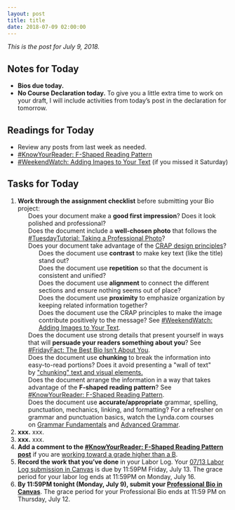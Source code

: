 ```yaml
---
layout: post
title: title
date: 2018-07-09 02:00:00
---
```

<p><em>This is the post for July 9, 2018.</em></p>
<h2 id="notes">Notes for Today</h2>
<ul class="listDS">
   <li><strong>Bios due today.</strong></li>
   <li><strong>No Course Declaration today.</strong> To give you a little extra time to work on your draft, I will include activities from today&rsquo;s post in the declaration for tomorrow.</li>   
</ul>
<h2 id="readings">Readings for Today</h2>
<ul>
  <li>Review any posts from last week as needed.</li>  
  <li><a href="https://tracigardner.github.io/FShapedReadingPattern/" target="_blank">#KnowYourReader: F-Shaped Reading Pattern</a></li>
  <li><a href="https://tracigardner.github.io/AddingImages/" target="_blank">#WeekendWatch: Adding Images to Your Text</a> (if you missed it Saturday)</li>
</ul>
<h2 id="tasks">Tasks for Today</h2>
<ol class="listDS">
<li><strong>Work through the assignment checklist</strong> before submitting your Bio project:
    <ul class="listDS" style="list-style-type: none;">
    <li><i class="far fa-square fa-lg fa-lg"></i> Does your document make a <strong>good first impression</strong>? Does it look polished and professional?</li>
    <li><i class="far fa-square fa-lg fa-lg"></i> Does the document include a <strong>well-chosen photo</strong> that follows the <a href="https://tracigardner.github.io/1tutorialPhoto/" target="_blank">#TuesdayTutorial: Taking a Professional Photo</a>?</li>
    <li><i class="far fa-square fa-lg fa-lg"></i> Does your document take advantage of the <a href="https://tracigardner.github.io/CRAPdesign/" target="_blank">CRAP design principles</a>?
    	<ul class="listDS" style="list-style-type: none;">
        <li><i class="far fa-square fa-lg"></i> Does the document use <strong>contrast</strong> to make key text (like the title) stand out?</li>
        <li><i class="far fa-square fa-lg"></i> Does the document use <strong>repetition</strong> so that the document is consistent and unified?</li>
        <li><i class="far fa-square fa-lg"></i> Does the document use <strong>alignment</strong> to connect the different sections and ensure nothing seems out of place?</li>
        <li><i class="far fa-square fa-lg"></i> Does the document use <strong>proximity</strong> to emphasize organization by keeping related information together?</li>
        <li><i class="far fa-square fa-lg"></i> Does the document use the CRAP principles to make the image contribute positively to the message? See <a href="https://tracigardner.github.io/AddingImages/" target="_blank">#WeekendWatch: Adding Images to Your Text</a>.</li></ul></li>
    <li><i class="far fa-square fa-lg"></i> Does the document use strong details that present yourself in ways that will <strong>persuade your readers something about you</strong>? See <a href="https://tracigardner.github.io/NotAboutYou/" target="_blank">#FridayFact: The Best Bio Isn&rsquo;t About You</a>.</li>
    <li><i class="far fa-square fa-lg"></i> Does the document use <strong>chunking</strong> to break the information into easy-to-read portions? Does it avoid presenting a &quot;wall of text&quot; by <a href="http://www.lynda.com/TextWrangler-tutorials/Understanding-how-we-chunk-visual-elements/79411/86937-4.html" title="Understanding how we 'chunk' visual elements" target="_blank">&quot;chunking&quot; text and visual elements.</a></li>
    <li><i class="far fa-square fa-lg"></i> Does the document arrange the information in a way that takes advantage of the <strong>F-shaped reading pattern</strong>? See <a href="https://tracigardner.github.io/FShapedReadingPattern/" target="_blank">#KnowYourReader: F-Shaped Reading Pattern</a>.
    </li>
    <li><i class="far fa-square fa-lg"></i> Does the document use <strong>accurate/appropriate</strong> grammar, spelling, punctuation, mechanics, linking, and formatting? For a refresher on grammar and punctuation basics, watch the Lynda.com courses on <a href="https://www.lynda.com/Business-Business-Skills-tutorials/Grammar-Fundamentals/158318-2.html" target="_blank">Grammar Fundamentals</a> and <a href="https://www.lynda.com/Business-Skills-tutorials/Advanced-Grammar/373556-2.html" target="_blank">Advanced Grammar</a>.</li>
    </ul></li>
  <li><strong>xxx.</strong> xxx.</li>
  <li><strong>xxx.</strong> xxx.</li>
  <li><strong>Add a comment to the <a href="https://tracigardner.github.io/FShapedReadingPattern/" target="_blank">#KnowYourReader: F-Shaped Reading Pattern post</a></strong> if you are <a href="/requirements/#higher">working toward a grade higher than a B</a>.</li>
  <li><strong>Record the work that you&rsquo;ve done</strong> in your Labor Log. Your <a href="https://canvas.vt.edu/courses/70739/assignments/444290" target="_parent">07/13 Labor Log submission in Canvas</a> is due by 11:59PM Friday, July 13. The grace period for your labor log ends at 11:59PM on Monday, July 16.</li>
<li><strong>By 11:59PM tonight (Monday, July 9), submit your <a href="https://canvas.vt.edu/courses/70739/assignments/442797" target="_parent">Professional Bio in Canvas</a></strong>. The grace period for your Professional Bio ends at 11:59 PM on Thursday, July 12.</li></ol>
